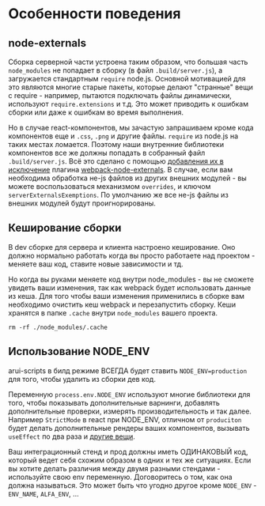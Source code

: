 Особенности поведения
===

## node-externals

Сборка серверной части устроена таким образом, что большая часть `node_modules` не попадает в сборку (в файл `.build/server.js`),
а загружается стандартным `require` node.js.
Основной мотивацией для это являются многие старые пакеты, которые делают "странные" вещи с require - например, пытаются
подключать файлы динамически, используют `require.extensions` и т.д. Это может приводить к ошибкам сборки или даже к
ошибкам во время выполнения.

Но в случае react-компонентов, мы зачастую запрашиваем кроме кода компонентов еще и `.css`, `.png` и другие файлы.
`require` из node.js на таких местах ломается. Поэтому наши внутренние библиотеки компонентов все же должны попадать в
собранный файл `.build/server.js`. Всё это сделано с помощью [добавления их в исключение](src/configs/webpack.server.dev.ts#L59)
плагина [webpack-node-externals](https://www.npmjs.com/package/webpack-node-externals).
В случае, если вам необходима обработка не-js файлов из других внешних модулей - вы можете
воспользоваться механизмом `overrides`, и ключом `serverExternalsExemptions`.
По умолчанию же все не-js файлы из внешних модулей будут проигнорированы.

## Кеширование сборки
В dev сборке для сервера и клиента настроено кеширование. Оно должно нормально работать когда вы просто работаете
над проектом - меняете ваш код, ставите новые зависимости и тд.

Но когда вы руками меняете код внутри node_modules - вы не сможете увидеть ваши изменения, так как webpack будет
использовать данные из кеша. Для того чтобы ваши изменения применились в сборке вам необходимо очистить кеш
webpack и перезапустить сборку. Кеши хранятся в папке `.cache` внутри `node_modules` вашего проекта.

```
rm -rf ./node_modules/.cache
```

## Использование NODE_ENV
arui-scripts в билд режиме ВСЕГДА будет ставить `NODE_ENV=production` для того, чтобы удалить из сборки дев код.

Переменную `process.env.NODE_ENV` используют многие библиотеки для того, чтобы показывать дополнительные варнинги,
добавлять дополнительные проверки, измерять производительность и так далее. Например `StrictMode` в react при NODE_ENV,
отличном от `produciton` будет делать дополнительные рендеры ваших компонентов, вызывать `useEffect` по два раза и [другие вещи](https://react.dev/reference/react/StrictMode).

Ваш интеграционный стенд и прод должны иметь ОДИНАКОВЫЙ код, который ведет себя схожим образом в одних и тех же ситуациях.
Если вы хотите делать различия между двумя разными стендами - используйте свою env переменную.
Договоритесь о том, как она должна называться. Это может быть что угодно другое кроме `NODE_ENV` - `ENV_NAME`, `ALFA_ENV`, ...
